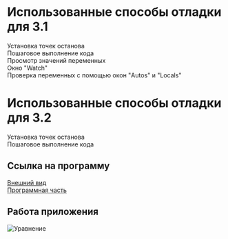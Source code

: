 # Использованные способы отладки для 3.1
Установка точек останова
<br>Пошаговое выполнение кода
<br>Просмотр значений переменных
<br>Окно "Watch"
<br>Проверка переменных с помощью окон "Autos" и "Locals"
# Использованные способы отладки для 3.2
Установка точек останова
<br>Пошаговое выполнение кода
## Ссылка на программу
[Внешний вид](https://github.com/di-cherry/Pr3_Medvedeva_Khayretdinova_522/blob/master/9%20%D0%B2%D0%B0%D1%80%D0%B8%D0%B0%D0%BD%D1%82/MainWindow.xaml)
<br>[Программная часть](https://github.com/di-cherry/Pr3_Medvedeva_Khayretdinova_522/blob/master/9%20%D0%B2%D0%B0%D1%80%D0%B8%D0%B0%D0%BD%D1%82/MainWindow.xaml.cs)
## Работа приложения
![Уравнение](https://github.com/user-attachments/assets/483bb0fd-2424-4e65-8318-28372188578d)

